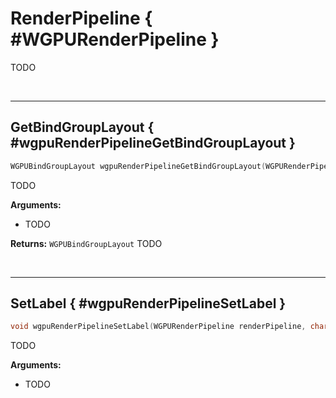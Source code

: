 

# RenderPipeline { #WGPURenderPipeline }


TODO




<br/><!-- poor man's styling, just for the demo before we use a non default theme -->
***

## GetBindGroupLayout { #wgpuRenderPipelineGetBindGroupLayout }

```C
WGPUBindGroupLayout wgpuRenderPipelineGetBindGroupLayout(WGPURenderPipeline renderPipeline, uint32_t groupIndex)
```


TODO


**Arguments:**

 - TODO



**Returns:** `WGPUBindGroupLayout` 
TODO





<br/><!-- poor man's styling, just for the demo before we use a non default theme -->
***

## SetLabel { #wgpuRenderPipelineSetLabel }

```C
void wgpuRenderPipelineSetLabel(WGPURenderPipeline renderPipeline, char const * label)
```


TODO


**Arguments:**

 - TODO



